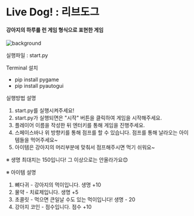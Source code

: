 # Live Dog! : 리브도그

#### 강아지의 하루를 런 게임 형식으로 표현한 게임

![background](https://user-images.githubusercontent.com/80093106/144333282-a79acaa8-3b07-42b2-b118-4c7de912aa65.png)

실행파일 : start.py

Terminal 설치
- pip install pygame 
- pip install pyautogui

실행방법 설명
1. start.py를 실행시켜주세요!
2. start.py가 실행되면은 "시작" 버튼을 클릭하여 게임을 시작해주세요.
3. 플레이어 이름을 작성한 뒤 엔터키를 통해 게임을 진행주세요.
4. 스페이스바나 위 방향키를 통해 점프를 할 수 있습니다. 점프를 통해 날라오는 아이템들을 먹어주세요~
5. 아이템은 강아지의 머리부분에 맞춰서 점프해주시면 먹기 쉬워요~

※ 생명 최대치는 150입니다! 그 이상으로는 안올라가요😊

※ 아이템 설명
1. 뼈다귀 - 강아지의 먹이입니다. 생명 +10
2. 물약 - 치료제입니다. 생명 +5
3. 초콜릿 - 먹으면 큰일날 수도 있는 먹이입니다! 생명 - 20
4. 강아지 코인 - 점수입니다. 점수 +10
